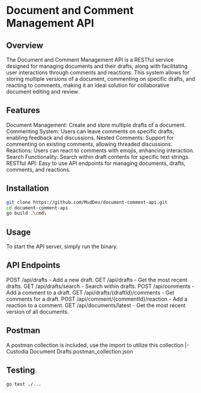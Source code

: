 # Document and Comment Management API

## Overview
The Document and Comment Management API is a RESTful service designed for managing documents and their drafts, along with facilitating user interactions through comments and reactions. This system allows for storing multiple versions of a document, commenting on specific drafts, and reacting to comments, making it an ideal solution for collaborative document editing and review.

## Features
Document Management: Create and store multiple drafts of a document.
Commenting System: Users can leave comments on specific drafts, enabling feedback and discussions.
Nested Comments: Support for commenting on existing comments, allowing threaded discussions.
Reactions: Users can react to comments with emojis, enhancing interaction.
Search Functionality: Search within draft contents for specific text strings.
RESTful API: Easy to use API endpoints for managing documents, drafts, comments, and reactions.

## Installation
```bash
git clone https://github.com/MudDev/document-comment-api.git
cd document-comment-api
go build .\cmd\
```

## Usage
To start the API server, simply run the binary.


## API Endpoints
POST /api/drafts - Add a new draft.
GET /api/drafts - Get the most recent drafts.
GET /api/drafts/search - Search within drafts.
POST /api/comments - Add a comment to a draft.
GET /api/drafts/{draftId}/comments - Get comments for a draft.
POST /api/comment/{commentId}/reaction - Add a reaction to a comment.
GET /api/documents/latest - Get the most recent version of all documents.

## Postman
A postman collection is included, use the import to utilize this collection
|- Custodia Document Drafts.postman_collection.json

## Testing
```bash
go test ./...
```

